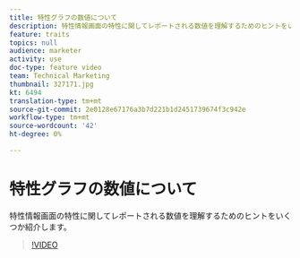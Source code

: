 ```yaml
---
title: 特性グラフの数値について
description: 特性情報画面の特性に関してレポートされる数値を理解するためのヒントをいくつか紹介します。
feature: traits
topics: null
audience: marketer
activity: use
doc-type: feature video
team: Technical Marketing
thumbnail: 327171.jpg
kt: 6494
translation-type: tm+mt
source-git-commit: 2e0128e67176a3b7d221b1d2451739674f3c942e
workflow-type: tm+mt
source-wordcount: '42'
ht-degree: 0%

---
```



# 特性グラフの数値について

特性情報画面の特性に関してレポートされる数値を理解するためのヒントをいくつか紹介します。

>[!VIDEO](https://video.tv.adobe.com/v/327171/?quality=12&learn=on)
